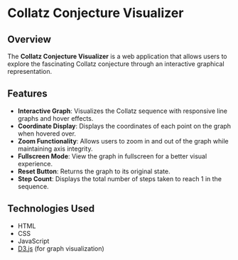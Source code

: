 # Collatz Conjecture Visualizer

## Overview

The **Collatz Conjecture Visualizer** is a web application that allows users to explore the fascinating Collatz conjecture through an interactive graphical representation. 

## Features

- **Interactive Graph**: Visualizes the Collatz sequence with responsive line graphs and hover effects.
- **Coordinate Display**: Displays the coordinates of each point on the graph when hovered over.
- **Zoom Functionality**: Allows users to zoom in and out of the graph while maintaining axis integrity.
- **Fullscreen Mode**: View the graph in fullscreen for a better visual experience.
- **Reset Button**: Returns the graph to its original state.
- **Step Count**: Displays the total number of steps taken to reach 1 in the sequence.

## Technologies Used

- HTML
- CSS
- JavaScript
- [D3.js](https://d3js.org/) (for graph visualization)
